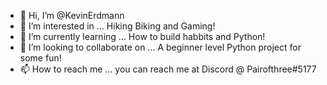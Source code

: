 - 👋 Hi, I’m @KevinErdmann
- 👀 I’m interested in ... Hiking Biking and Gaming!
- 🌱 I’m currently learning ... How to build habbits and Python! 
- 💞️ I’m looking to collaborate on ... A beginner level Python project for some fun! 
- 📫 How to reach me ... you can reach me at Discord @ Pairofthree#5177

<!---
KevinErdmann/KevinErdmann is a ✨ special ✨ repository because its `README.md` (this file) appears on your GitHub profile.
You can click the Preview link to take a look at your changes.
--->
